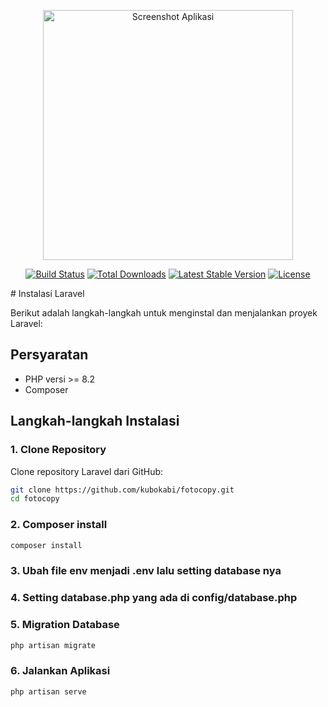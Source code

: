 <p align="center"><a href="https://blogger.googleusercontent.com/img/a/AVvXsEhYquIVJ2P_qjn3ziuYyW8YVYhh_UlZTx1g43nw330-LMXL76f3kkcxuycsUZlXDHMim6PdbglQdGKCm8LcvN7kCagB-1OYfjKWPmnzB53DX5bEdkyUgDJaNwvriBxKMlNSgwMSNgvhPPBzYDhM6Y7nKRUbgj5O4fu_MFjDbHXzVmHjgHdGnHzkf9xi79zP" target="_blank"><img src="https://blogger.googleusercontent.com/img/a/AVvXsEhYquIVJ2P_qjn3ziuYyW8YVYhh_UlZTx1g43nw330-LMXL76f3kkcxuycsUZlXDHMim6PdbglQdGKCm8LcvN7kCagB-1OYfjKWPmnzB53DX5bEdkyUgDJaNwvriBxKMlNSgwMSNgvhPPBzYDhM6Y7nKRUbgj5O4fu_MFjDbHXzVmHjgHdGnHzkf9xi79zP" width="400" alt="Screenshot Aplikasi"></a></p>

<p align="center">
<a href="https://github.com/laravel/framework/actions"><img src="https://github.com/laravel/framework/workflows/tests/badge.svg" alt="Build Status"></a>
<a href="https://packagist.org/packages/laravel/framework"><img src="https://img.shields.io/packagist/dt/laravel/framework" alt="Total Downloads"></a>
<a href="https://packagist.org/packages/laravel/framework"><img src="https://img.shields.io/packagist/v/laravel/framework" alt="Latest Stable Version"></a>
<a href="https://packagist.org/packages/laravel/framework"><img src="https://img.shields.io/packagist/l/laravel/framework" alt="License"></a>
</p>
# Instalasi Laravel

Berikut adalah langkah-langkah untuk menginstal dan menjalankan proyek Laravel:

## Persyaratan

- PHP versi >= 8.2
- Composer

## Langkah-langkah Instalasi

### 1. Clone Repository

Clone repository Laravel dari GitHub:

```bash
git clone https://github.com/kubokabi/fotocopy.git
cd fotocopy
 ```
### 2. Composer install

```bash
composer install
 ```

### 3. Ubah file env menjadi .env lalu setting database nya

### 4. Setting database.php yang ada di config/database.php

### 5. Migration Database

```bash
php artisan migrate
 ```

### 6. Jalankan Aplikasi

```bash
php artisan serve
 ```
